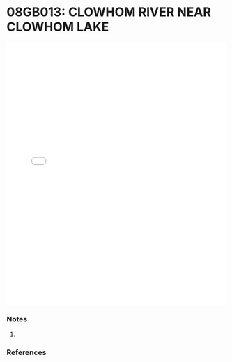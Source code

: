 # 08GB013: CLOWHOM RIVER NEAR CLOWHOM LAKE

<iframe src="/distribution_estimation/_static/stations/08GB013_fdc.html" width="100%" height="600" frameborder="0"></iframe>

### Notes
1. 

### References

